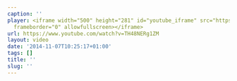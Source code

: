 ```yaml
---
caption: ''
player: <iframe width="500" height="281" id="youtube_iframe" src="https://www.youtube.com/embed/TH48NERg1ZM?feature=oembed&amp;enablejsapi=1&amp;origin=https://safe.txmblr.com&amp;wmode=opaque"
  frameborder="0" allowfullscreen></iframe>
url: https://www.youtube.com/watch?v=TH48NERg1ZM
layout: video
date: '2014-11-07T10:25:17+01:00'
tags: []
title: ''
slug: ''
---
```


